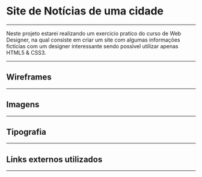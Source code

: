 # Site de Notícias de uma cidade
---

Neste projeto estarei realizando um exercicio pratico do curso de Web Designer, na qual consiste em criar um site com algumas informações fictícias com um designer interessante sendo possivel utilizar apenas HTML5 & CSS3.

---
## Wireframes

---
## Imagens

---
## Tipografia

---
## Links externos utilizados

---
